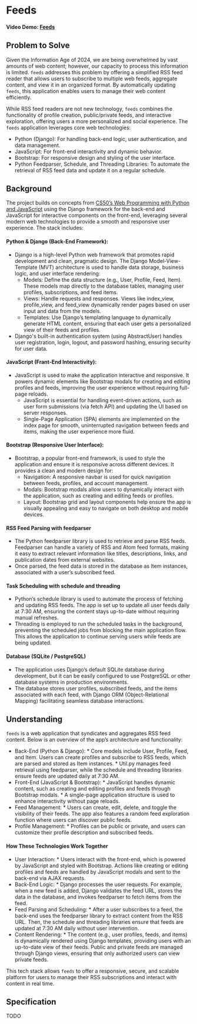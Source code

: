 # Feeds

#### Video Demo: [Feeds](https://youtu.be/xiFHxJbdzx4)

## Problem to Solve

Given the Information Age of 2024, we are being overwhelmed by vast amounts of web content; however, our capacity to process this information is limited. `feeds` addresses this problem by offering a simplified RSS feed reader that allows users to subscribe to multiple web feeds, aggregate content, and view it in an organized format. By automatically updating `feeds`, this application enables users to manage their web content efficiently.

While RSS feed readers are not new technology, `feeds` combines the functionality of profile creation, public/private feeds, and interactive exploration, offering users a more personalized and social experience. The `feeds` application leverages core web technologies:
* Python (Django): For handling back-end logic, user authentication, and data management.
* JavaScript: For front-end interactivity and dynamic behavior.
* Bootstrap: For responsive design and styling of the user interface.
* Python Feedparser, Schedule, and Threading Libraries: To automate the retrieval of RSS feed data and update it on a regular schedule.

## Background

The project builds on concepts from [CS50’s Web Programming with Python and JavaScript](https://cs50.harvard.edu/web/2020/) using the Django framework for the back-end and JavaScript for interactive components on the front-end, leveraging several modern web technologies to provide a smooth and responsive user experience. The stack includes:

#### Python & Django (Back-End Framework):
* Django is a high-level Python web framework that promotes rapid development and clean, pragmatic design. The Django Model-View-  Template (MVT) architecture is used to handle data storage, business logic, and user interface rendering:
    * Models: Define the data structure (e.g., User, Profile, Feed, Item). These models map directly to the database tables, managing user profiles, subscriptions, and feed items.
    * Views: Handle requests and responses. Views like index_view, profile_view, and feed_view dynamically render pages based on user  input and data from the models.
    * Templates: Use Django’s templating language to dynamically generate HTML content, ensuring that each user gets a personalized view of their feeds and profiles.
* Django's built-in authentication system (using AbstractUser) handles user registration, login, logout, and password hashing, ensuring security for user data.

#### JavaScript (Frant-End Interactivity):
* JavaScript is used to make the application interactive and responsive. It powers dynamic elements like Bootstrap modals for creating and editing profiles and feeds, improving the user experience without requiring full-page reloads.
    * JavaScript is essential for handling event-driven actions, such as user form submissions (via fetch API) and updating the UI based on server responses.
    * Single-Page Application (SPA) elements are implemented on the index page for smooth, uninterrupted navigation between feeds and items, making the user experience more fluid.
 
#### Bootstrap (Responsive User Interface):
* Bootstrap, a popular front-end framework, is used to style the application and ensure it is responsive across different devices. It provides a clean and modern design for:
    * Navigation: A responsive navbar is used for quick navigation between feeds, profiles, and account management.
    * Modals: Bootstrap modals allow users to dynamically interact with the application, such as creating and editing feeds or profiles.
    * Layout: Bootstrap grid and layout components help ensure the app is visually appealing and easy to navigate on both desktop and mobile devices.

#### RSS Feed Parsing with feedparser
* The Python feedparser library is used to retrieve and parse RSS feeds. Feedparser can handle a variety of RSS and Atom feed formats, making it easy to extract relevant information like titles, descriptions, links, and publication dates from external websites.
* Once parsed, the feed data is stored in the database as Item instances, associated with a user’s subscribed feed.

#### Task Scheduling with schedule and threading
* Python’s schedule library is used to automate the process of fetching and updating RSS feeds. The app is set up to update all user feeds daily at 7:30 AM, ensuring the content stays up-to-date without requiring manual refreshes.
* Threading is employed to run the scheduled tasks in the background, preventing the scheduled jobs from blocking the main application flow. This allows the application to continue serving users while feeds are being updated.

#### Database (SQLite / PostgreSQL)
* The application uses Django’s default SQLite database during development, but it can be easily configured to use PostgreSQL or other database systems in production environments.
* The database stores user profiles, subscribed feeds, and the items associated with each feed, with Django ORM (Object-Relational Mapping) facilitating seamless database interactions.

## Understanding

`feeds` is a web application that syndicates and aggregates RSS feed content. Below is an overview of the app’s architecture and functionality:

* Back-End (Python & Django):
      * Core models include User, Profile, Feed, and Item. Users can create profiles and subscribe to RSS feeds, which are parsed and stored as Item instances.
      * Util.py manages feed retrieval using feedparser, while the schedule and threading libraries ensure feeds are updated daily at 7:30 AM.
* Front-End (JavaScript & Bootstrap):
      * JavaScript handles dynamic content, such as creating and editing profiles and feeds through Bootstrap modals.
      * A single-page application structure is used to enhance interactivity without page reloads.
* Feed Management:
      * Users can create, edit, delete, and toggle the visibility of their feeds. The app also features a random feed exploration function where users can discover public feeds.
* Profile Management:
      * Profiles can be public or private, and users can customize their profile description and subscribed feeds.

#### How These Technologies Work Together
* User Interaction:
      * Users interact with the front-end, which is powered by JavaScript and styled with Bootstrap. Actions like creating or editing profiles and feeds are handled by JavaScript modals and sent to the back-end via AJAX requests.
* Back-End Logic:
      * Django processes the user requests. For example, when a new feed is added, Django validates the feed URL, stores the data in the database, and invokes feedparser to fetch items from the feed.
* Feed Parsing and Scheduling:
      * After a user subscribes to a feed, the back-end uses the feedparser library to extract content from the RSS URL. Then, the schedule and threading libraries ensure that feeds are updated at 7:30 AM daily without user intervention.
* Content Rendering:
      * The content (e.g., user profiles, feeds, and items) is dynamically rendered using Django templates, providing users with an up-to-date view of their feeds. Public and private feeds are managed through Django views, ensuring that only authorized users can view private feeds.

This tech stack allows `feeds` to offer a responsive, secure, and scalable platform for users to manage their RSS subscriptions and interact with content in real time.

## Specification

TODO
